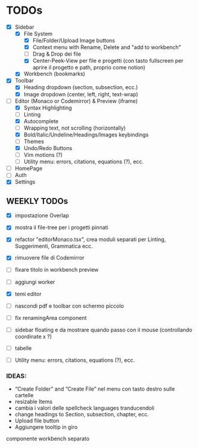# TODOs

- [x] Sidebar
  - [x] File System
    - [x] File/Folder/Upload Image buttons
    - [x] Context menu with Rename, Delete and "add to workbench"
    - [ ] Drag & Drop dei file
    - [x] Center-Peek-View per file e progetti (con tasto fullscreen per aprire il progetto e path, proprio come notion)
  - [x] Workbench (bookmarks)
- [x] Toolbar
  - [x] Heading dropdown (section, subsection, ecc.)
  - [x] Image dropdown (center, left, right, text-wrap)
- [ ] Editor (Monaco or Codemirror) & Preview (iframe)
  - [x] Syntax Highlighting
  - [ ] Linting
  - [x] Autocomplete
  - [ ] Wrapping text, not scrolling (horizontally)
  - [x] Bold/Italic/Undeline/Headings/Images keybindings
  - [ ] Themes
  - [x] Undo/Redo Buttons
  - [ ] Vim motions (?)
  - [ ] Utility menu: errors, citations, equations (?), ecc.
- [ ] HomePage
- [ ] Auth
- [x] Settings

## WEEKLY TODOs

- [x] impostazione Overlap
- [x] mostra il file-tree per i progetti pinnati
- [x] refactor "editorMonaco.tsx", crea moduli separati per Linting, Suggerimenti, Grammatica ecc.
- [x] rimuovere file di Codemirror
- [ ] fixare titolo in workbench preview
- [ ] aggiungi worker
- [x] temi editor
- [ ] nascondi pdf e toolbar con schermo piccolo
- [ ] fix renamingArea component

- [ ] sidebar floating e da mostrare quando passo con il mouse (controllando coordinate x ?)
- [ ] tabelle
- [ ] Utility menu: errors, citations, equations (?), ecc.

### IDEAS:

- “Create Folder” and “Create File” nel menu con tasto destro sulle cartelle
- resizable Items
- cambia i valori delle spellcheck languages tranducendoli
- change headings to Section, subsection, chapter, ecc.
- Upload file button
- Aggiungere tooltip in giro

componente workbench separato

